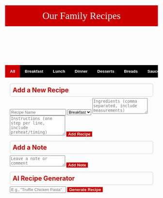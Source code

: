 <html lang="en">
<head>
<meta charset="UTF-8">
<meta name="viewport" content="width=device-width, initial-scale=1.0">
<title>Our Family Recipes</title>
<style>
  @import url('https://fonts.googleapis.com/css2?family=Playfair+Display:wght@700&family=Roboto:wght@400;700&display=swap');

  body { font-family:'Roboto',sans-serif; margin:0; background:#fff; color:#111; }
  header { background:#c00; color:#fff; text-align:center; padding:1rem; font-family:'Playfair Display',serif; font-size:2rem; position:sticky; top:0; z-index:1000;}
  nav { display:flex; overflow-x:auto; background:#000; color:#fff; }
  nav button { flex:1; padding:.8rem 1rem; border:none; cursor:pointer; background:#000; color:#fff; font-weight:700; transition:.3s; white-space:nowrap;}
  nav button:hover, nav button.active { background:#c00; color:#fff; }
  .container { padding:1rem; }

  .recipe-card { border:1px solid #ccc; border-radius:10px; margin-bottom:1rem; background:#fff; box-shadow:0 4px 6px rgba(0,0,0,0.1);}
  .recipe-header { padding:1rem; background:#c00; color:#fff; font-weight:700; cursor:pointer; display:flex; justify-content:space-between; align-items:center; }
  .recipe-content { display:none; padding:1rem; }
  .recipe-content h4 { margin:.5rem 0; color:#c00; border-bottom:1px solid #c00; padding-bottom:.2rem; }
  .recipe-content ul, .recipe-content ol { margin:0 0 1rem 1.2rem; }
  .note-section { margin-top:1rem; }
  .note { background:#f9f9f9; padding:.5rem; border-radius:5px; margin-bottom:.5rem; border:1px solid #ddd; }

  form { background:#f1f1f1; padding:1rem; border-radius:10px; margin-bottom:1rem; }
  form h2 { color:#c00; font-family:'Playfair Display',serif; text-align:center; }
  input, textarea, select, button { width:100%; padding:.5rem; margin:.3rem 0; border-radius:5px; border:1px solid #ccc; }
  button.submit-btn { background:#c00; color:#fff; border:none; cursor:pointer; transition:.3s; font-weight:700; }
  button.submit-btn:hover { background:#900; }

  @media (max-width:768px){ nav button{ font-size:.9rem; padding:.6rem .5rem; } }
</style>
</head>
<body>

<header>Our Family Recipes</header>

<nav id="category-tabs">
  <button class="active" data-category="All">All</button>
  <button data-category="Breakfast">Breakfast</button>
  <button data-category="Lunch">Lunch</button>
  <button data-category="Dinner">Dinner</button>
  <button data-category="Desserts">Desserts</button>
  <button data-category="Breads">Breads</button>
  <button data-category="Sauces">Sauces</button>
</nav>

<div class="container">

  <!-- Add Recipe Form -->
  <form id="add-recipe-form">
    <h2>Add a New Recipe</h2>
    <input type="text" id="recipeName" placeholder="Recipe Name" required>
    <select id="category" required>
      <option value="Breakfast">Breakfast</option>
      <option value="Lunch">Lunch</option>
      <option value="Dinner">Dinner</option>
      <option value="Desserts">Desserts</option>
      <option value="Breads">Breads</option>
      <option value="Sauces">Sauces</option>
    </select>
    <textarea id="ingredients" rows="3" placeholder="Ingredients (comma separated, include measurements)" required></textarea>
    <textarea id="instructions" rows="4" placeholder="Instructions (one step per line, include preheat/timing)" required></textarea>
    <button type="submit" class="submit-btn">Add Recipe</button>
  </form>

  <!-- Recipe Grid -->
  <div id="recipe-grid"></div>

  <!-- Notes Section -->
  <form id="notes-form">
    <h2>Add a Note</h2>
    <textarea id="note-input" rows="2" placeholder="Leave a note or comment"></textarea>
    <button type="submit" class="submit-btn">Add Note</button>
  </form>
  <div id="notes-display"></div>

  <!-- AI Recipe Generator -->
  <form id="ai-generator-form">
    <h2>AI Recipe Generator</h2>
    <input type="text" id="ai-input" placeholder='E.g., "Truffle Chicken Pasta"' required>
    <button type="submit" class="submit-btn">Generate Recipe</button>
  </form>
  <div id="ai-output"></div>
</div>

<script>
const recipes = [
  // Example recipes
  {name:"Sourdough Strawberry & Cream French Toast",category:"Breakfast",ingredients:["4 slices sourdough bread","2 eggs","1/2 cup milk","1 tsp vanilla extract","1 cup strawberries, sliced","1/2 cup heavy cream, whipped"],instructions:["Preheat griddle to medium heat.","Whisk eggs, milk, vanilla.","Dip sourdough slices in mixture.","Cook 2-3 min per side until golden.","Top with strawberries and whipped cream."]},
  {name:"Pizza Hut-Style Pan Pizza",category:"Lunch",ingredients:["1 1/4 cups warm water","2 tsp sugar","2 1/4 tsp active dry yeast","2 1/2 cups all-purpose flour","1 tsp salt","4 tbsp olive oil, divided","Toppings of choice"],instructions:["Combine water, sugar, yeast. Sit 5 min.","Mix in flour & salt, knead 5-7 min.","Coat skillet with 2 tbsp olive oil, place dough, rise 1-2 hrs.","Add toppings, drizzle remaining oil.","Bake 450°F 15-20 min."]},
  {name:"Crispy Popeyes-Style Wings",category:"Dinner",ingredients:["2 lbs chicken wings","1 cup buttermilk","1 tbsp Cajun seasoning","2 cups flour","1 tbsp cornstarch","1 tsp paprika","1 tsp garlic powder","Salt & pepper","Oil for frying"],instructions:["Marinate wings in buttermilk & seasoning 4 hrs.","Mix flour, cornstarch, paprika, garlic, salt, pepper.","Dredge wings, fry 350°F 8-10 min."]}
];

const recipeGrid = document.getElementById('recipe-grid');
const tabs = document.querySelectorAll('#category-tabs button');
const addRecipeForm = document.getElementById('add-recipe-form');
const notesForm = document.getElementById('notes-form');
const notesDisplay = document.getElementById('notes-display');
const aiGeneratorForm = document.getElementById('ai-generator-form');
const aiOutput = document.getElementById('ai-output');

function createRecipeCard(recipe){
  const card = document.createElement('div');
  card.classList.add('recipe-card');
  card.innerHTML = `
    <div class="recipe-header">${recipe.name} <span>+</span></div>
    <div class="recipe-content">
      <h4>Ingredients</h4><ul>${recipe.ingredients.map(i=>`<li>${i}</li>`).join('')}</ul>
      <h4>Instructions</h4><ol>${recipe.instructions.map(i=>`<li>${i}</li>`).join('')}</ol>
    </div>
  `;
  card.querySelector('.recipe-header').addEventListener('click',()=>{
    const content = card.querySelector('.recipe-content');
    content.style.display = content.style.display==="block"?"none":"block";
  });
  return card;
}

function displayRecipes(filter="All"){
  recipeGrid.innerHTML="";
  recipes.filter(r=>filter==="All"||r.category===filter).forEach(r=>recipeGrid.appendChild(createRecipeCard(r)));
}

tabs.forEach(tab=>{
  tab.addEventListener('click',()=>{
    tabs.forEach(t=>t.classList.remove('active'));
    tab.classList.add('active');
    displayRecipes(tab.dataset.category);
  });
});

addRecipeForm.addEventListener('submit',e=>{
  e.preventDefault();
  const newRecipe={
    name:document.getElementById('recipeName').value,
    category:document.getElementById('category').value,
    ingredients:document.getElementById('ingredients').value.split(',').map(i=>i.trim()),
    instructions:document.getElementById('instructions').value.split('\n').map(i=>i.trim())
  };
  recipes.push(newRecipe);
  displayRecipes(document.querySelector('#category-tabs button.active').dataset.category);
  addRecipeForm.reset();
});
